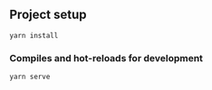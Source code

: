 ## Project setup
```
yarn install
```

### Compiles and hot-reloads for development
```
yarn serve
```
